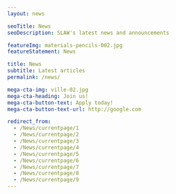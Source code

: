 ```yaml
---
layout: news

seoTitle: News
seoDescription: SLAW's latest news and announcements

featureImg: materials-pencils-002.jpg
featureStatement: News

title: News
subtitle: Latest articles
permalink: /news/

mega-cta-img: ville-02.jpg
mega-cta-heading: Join us!
mega-cta-button-text: Apply today!
mega-cta-button-text-url: http://google.com

redirect_from:
  - /News/currentpage/1
  - /News/currentpage/2
  - /News/currentpage/3
  - /News/currentpage/4
  - /News/currentpage/5
  - /News/currentpage/6
  - /News/currentpage/7
  - /News/currentpage/8
  - /News/currentpage/9
---
```

